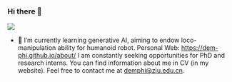 ### Hi there 👋
![](https://github-readme-stats.vercel.app/api?username=Dem-phi)

<!--
**Dem-phi/Dem-phi** is a ✨ _special_ ✨ repository because its `README.md` (this file) appears on your GitHub profile.

Here are some ideas to get you started:

- 🔭 I’m currently working on ...
- 🌱 I’m currently learning ...
- 👯 I’m looking to collaborate on ...
- 🤔 I’m looking for help with ...
- 💬 Ask me about ...
- 📫 How to reach me: ...
- 😄 Pronouns: ...
- ⚡ Fun fact: ...
-->
- 🌱 I’m currently learning generative AI, aiming to endow loco-manipulation ability for humanoid robot.
Personal Web: https://dem-phi.github.io/about/
I am constantly seeking opportunities for PhD and research interns. You can find information about me in CV (in my website). Feel free to contact me at demphi@zju.edu.cn.
